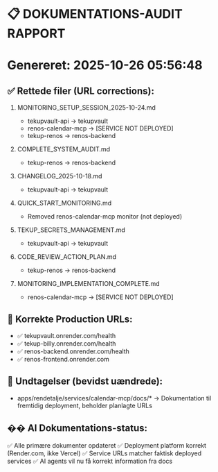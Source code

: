 # 📋 DOKUMENTATIONS-AUDIT RAPPORT
# Genereret: 2025-10-26 05:56:48

## ✅ Rettede filer (URL corrections):

1. MONITORING_SETUP_SESSION_2025-10-24.md
   - tekupvault-api → tekupvault
   - renos-calendar-mcp → [SERVICE NOT DEPLOYED]
   - tekup-renos → renos-backend

2. COMPLETE_SYSTEM_AUDIT.md
   - tekup-renos → renos-backend

3. CHANGELOG_2025-10-18.md
   - tekupvault-api → tekupvault

4. QUICK_START_MONITORING.md
   - Removed renos-calendar-mcp monitor (not deployed)

5. TEKUP_SECRETS_MANAGEMENT.md
   - tekupvault-api → tekupvault

6. CODE_REVIEW_ACTION_PLAN.md
   - tekup-renos → renos-backend

7. MONITORING_IMPLEMENTATION_COMPLETE.md
   - renos-calendar-mcp → [SERVICE NOT DEPLOYED]

## 🎯 Korrekte Production URLs:
- ✅ tekupvault.onrender.com/health
- ✅ tekup-billy.onrender.com/health
- ✅ renos-backend.onrender.com/health
- ✅ renos-frontend.onrender.com

## 📁 Undtagelser (bevidst uændrede):
- apps/rendetalje/services/calendar-mcp/docs/*
  → Dokumentation til fremtidig deployment, beholder planlagte URLs

## �� AI Dokumentations-status:
✅ Alle primære dokumenter opdateret
✅ Deployment platform korrekt (Render.com, ikke Vercel)
✅ Service URLs matcher faktisk deployed services
✅ AI agents vil nu få korrekt information fra docs
